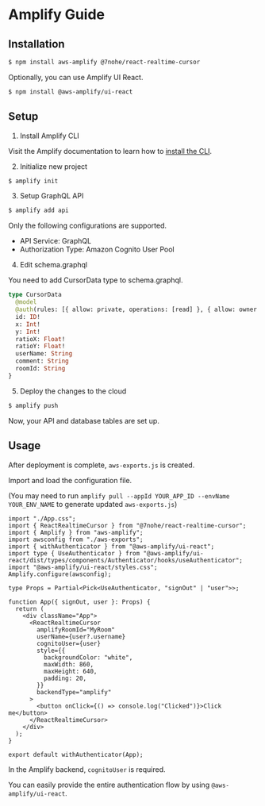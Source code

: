 # Amplify Guide

## Installation

```bash
$ npm install aws-amplify @7nohe/react-realtime-cursor
```

Optionally, you can use Amplify UI React.

```bash
$ npm install @aws-amplify/ui-react
```

## Setup

1. Install Amplify CLI

Visit the Amplify documentation to learn how to [install the CLI](https://docs.amplify.aws/cli/).

2. Initialize new project

```bash
$ amplify init
```

3. Setup GraphQL API

```bash
$ amplify add api
```

Only the following configurations are supported.

- API Service: GraphQL
- Authorization Type: Amazon Cognito User Pool

4. Edit schema.graphql

You need to add CursorData type to schema.graphql.

```graphql
type CursorData
  @model
  @auth(rules: [{ allow: private, operations: [read] }, { allow: owner }]) {
  id: ID!
  x: Int!
  y: Int!
  ratioX: Float!
  ratioY: Float!
  userName: String
  comment: String
  roomId: String
}
```

5. Deploy the changes to the cloud

```bash
$ amplify push
```

Now, your API and database tables are set up.

## Usage

After deployment is complete, `aws-exports.js` is created.

Import and load the configuration file.

(You may need to run `amplify pull --appId YOUR_APP_ID --envName YOUR_ENV_NAME` to generate updated `aws-exports.js`)

```tsx
import "./App.css";
import { ReactRealtimeCursor } from "@7nohe/react-realtime-cursor";
import { Amplify } from "aws-amplify";
import awsconfig from "./aws-exports";
import { withAuthenticator } from "@aws-amplify/ui-react";
import type { UseAuthenticator } from "@aws-amplify/ui-react/dist/types/components/Authenticator/hooks/useAuthenticator";
import "@aws-amplify/ui-react/styles.css";
Amplify.configure(awsconfig);

type Props = Partial<Pick<UseAuthenticator, "signOut" | "user">>;

function App({ signOut, user }: Props) {
  return (
    <div className="App">
      <ReactRealtimeCursor
        amplifyRoomId="MyRoom"
        userName={user?.username}
        cognitoUser={user}
        style={{
          backgroundColor: "white",
          maxWidth: 860,
          maxHeight: 640,
          padding: 20,
        }}
        backendType="amplify"
      >
        <button onClick={() => console.log("Clicked")}>Click me</button>
      </ReactRealtimeCursor>
    </div>
  );
}

export default withAuthenticator(App);
```

In the Amplify backend, `cognitoUser` is required.

You can easily provide the entire authentication flow by using `@aws-amplify/ui-react`.
